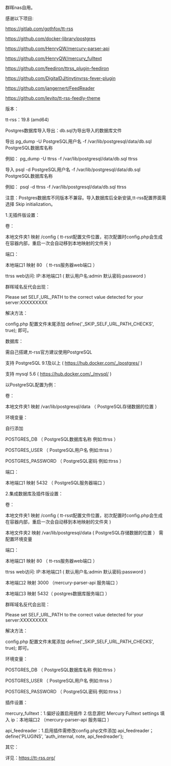 群晖nas自用。

感谢以下项目:

https://gitlab.com/gothfox/tt-rss

https://github.com/docker-library/postgres

https://github.com/HenryQW/mercury-parser-api

https://github.com/HenryQW/mercury_fulltext

https://github.com/feediron/ttrss_plugin-feediron

https://github.com/DigitalDJ/tinytinyrss-fever-plugin

https://github.com/jangernert/FeedReader

https://github.com/levito/tt-rss-feedly-theme

版本：

tt-rss：19.8 (amd64)

Postgres数据库导入导出：db.sql为导出导入的数据库文件

导出 pg_dump -U PostgreSQL用户名 -f /var/lib/postgresql/data/db.sql PostgreSQL数据库名称

例如： pg_dump -U ttrss -f /var/lib/postgresql/data/db.sql ttrss

导入 psql -d PostgreSQL用户名 -f /var/lib/postgresql/data/db.sql PostgreSQL数据库名称

例如： psql -d ttrss -f /var/lib/postgresql/data/db.sql ttrss

注意：Postgres数据库不同版本不兼容。导入数据库后全新安装,tt-rss配置界面需选择 Skip initialization。

1.无插件版设置：

卷：

本地文件夹1 映射 /config ( tt-rsst配置文件位置，初次配置时config.php会生成在容器内部，重启一次会自动移到本地映射的文件夹 )

端口：

本地端口1 映射 80 （ tt-rss服务器web端口 ）

ttrss web访问: IP:本地端口1 ( 默认用户名:admin 默认密码:password )

群晖域名反代会出现：

Please set SELF_URL_PATH to the correct value detected for your server:XXXXXXXXX

解决方法：

config.php 配置文件末尾添加 define('_SKIP_SELF_URL_PATH_CHECKS', true); 即可。

数据库：

需自己搭建,tt-rss官方建议使用PostgreSQL

支持 PostgreSQL 9.1及以上 ( https://hub.docker.com/_/postgres/ )

支持 mysql 5.6 ( https://hub.docker.com/_/mysql/ )

以PostgreSQL配置为例：

卷：

本地文件夹1 映射 /var/lib/postgresql/data （ PostgreSQL存储数据的位置 ）

环境变量：

自行添加

POSTGRES_DB （ PostgreSQL数据库名称 例如:ttrss ）

POSTGRES_USER （ PostgreSQL用户名 例如:ttrss ）

POSTGRES_PASSWORD （ PostgreSQL密码 例如:ttrss ）

端口：

本地端口1 映射 5432 （ PostgreSQL服务器端口 ）

2.集成数据库及插件版设置：

卷：

本地文件夹1 映射 /config ( tt-rsst配置文件位置，初次配置时config.php会生成在容器内部，重启一次会自动移到本地映射的文件夹 )

本地文件夹2 映射 /var/lib/postgresql/data ( PostgreSQL存储数据的位置 ） 需配置环境变量

端口：

本地端口1 映射 80 （ tt-rss服务器web端口 ）

ttrss web访问: IP:本地端口1 ( 默认用户名:admin 默认密码:password )

本地端口2 映射 3000 （mercury-parser-api 服务端口 ）

本地端口3 映射 5432（ postgres数据库服务端口 ）

群晖域名反代会出现：

Please set SELF_URL_PATH to the correct value detected for your server:XXXXXXXXX

解决方法：

config.php 配置文件末尾添加 define('_SKIP_SELF_URL_PATH_CHECKS', true); 即可。

环境变量：

POSTGRES_DB （ PostgreSQL数据库名称 例如:ttrss ）

POSTGRES_USER （ PostgreSQL用户名 例如:ttrss ）

POSTGRES_PASSWORD （ PostgreSQL密码 例如:ttrss ）

插件设置：

mercury_fulltext：1.偏好设置启用插件 2.信息源栏 Mercury Fulltext settings 填入 ip：本地端口2 （mercury-parser-api 服务端口 ）

api_feedreader：1.启用插件需修改config.php文件添加 api_feedreader；define('PLUGINS', 'auth_internal, note, api_feedreader');

其它：

详见：https://tt-rss.org/
